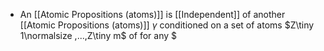 - An [[Atomic Propositions (atoms)]] is [[Independent]] of another [[Atomic Propositions (atoms)]] $\gamma$ conditioned on a set of atoms $Z\tiny 1\normalsize ,...,Z\tiny m$ of for any $